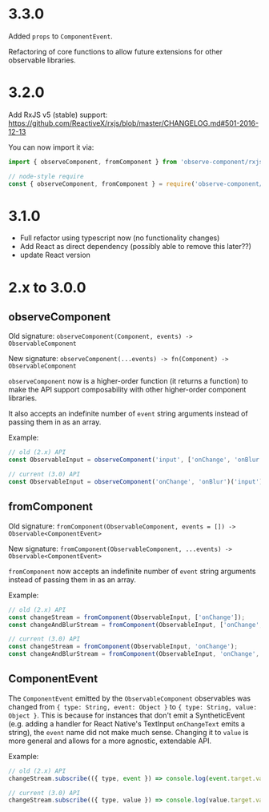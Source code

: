 # 3.3.0

Added `props` to `ComponentEvent`.

Refactoring of core functions to allow future extensions for other observable libraries.

# 3.2.0

Add RxJS v5 (stable) support: https://github.com/ReactiveX/rxjs/blob/master/CHANGELOG.md#501-2016-12-13

You can now import it via:
```javascript
import { observeComponent, fromComponent } from 'observe-component/rxjs';

// node-style require
const { observeComponent, fromComponent } = require('observe-component/rxjs');
```

# 3.1.0

- Full refactor using typescript now (no functionality changes)
- Add React as direct dependency (possibly able to remove this later??)
- update React version

# 2.x to 3.0.0

## observeComponent

Old signature: `observeComponent(Component, events) -> ObservableComponent`

New signature: `observeComponent(...events) -> fn(Component) -> ObservableComponent`

`observeComponent` now is a higher-order function (it returns a function) to make the API support composability with other higher-order component libraries.

It also accepts an indefinite number of `event` string arguments instead of passing them in as an array.

Example:

```javascript
// old (2.x) API
const ObservableInput = observeComponent('input', ['onChange', 'onBlur']);

// current (3.0) API
const ObservableInput = observeComponent('onChange', 'onBlur')('input');
```

## fromComponent

Old signature: `fromComponent(ObservableComponent, events = []) -> Observable<ComponentEvent>`

New signature: `fromComponent(ObservableComponent, ...events) -> Observable<ComponentEvent>`

`fromComponent` now accepts an indefinite number of `event` string arguments instead of passing them in as an array.

Example:

```javascript
// old (2.x) API
const changeStream = fromComponent(ObservableInput, ['onChange']);
const changeAndBlurStream = fromComponent(ObservableInput, ['onChange', 'onBlur']);

// current (3.0) API
const changeStream = fromComponent(ObservableInput, 'onChange');
const changeAndBlurStream = fromComponent(ObservableInput, 'onChange', 'onBlur');
```

## ComponentEvent

The `ComponentEvent` emitted by the `ObservableComponent` observables was changed from `{ type: String, event: Object }` to `{ type: String, value: Object }`. This is because for instances that don't emit a SyntheticEvent (e.g. adding a handler for React Native's TextInput `onChangeText` emits a string), the `event` name did not make much sense. Changing it to `value` is more general and allows for a more agnostic, extendable API.

Example:

```javascript
// old (2.x) API
changeStream.subscribe(({ type, event }) => console.log(event.target.value));

// current (3.0) API
changeStream.subscribe(({ type, value }) => console.log(value.target.value));
```
